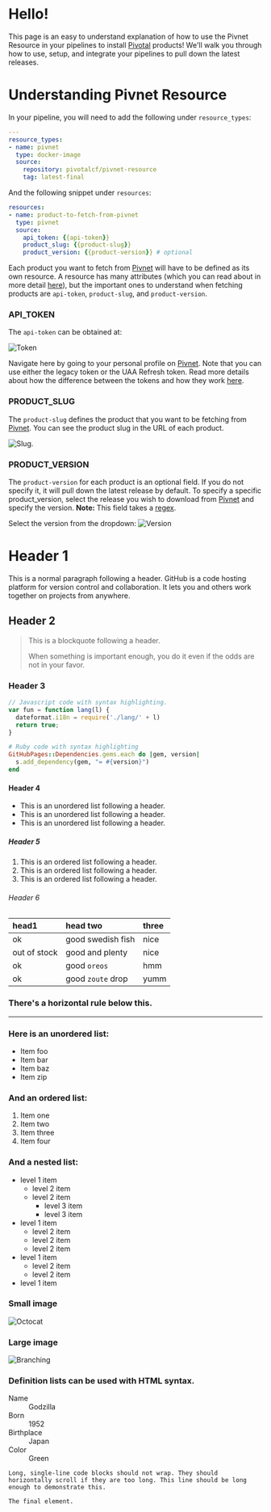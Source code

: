
# Hello!

This page is an easy to understand explanation of how to use the Pivnet Resource in your pipelines to install [Pivotal](https://network.pivotal.io/) products! We'll walk you through how to use, setup, and integrate your pipelines to pull down the latest releases. 


# Understanding Pivnet Resource

In your pipeline, you will need to add the following under `resource_types`:

```yaml
---
resource_types:
- name: pivnet
  type: docker-image
  source:
    repository: pivotalcf/pivnet-resource
    tag: latest-final
```

And the following snippet under `resources`:

```yaml
resources:
- name: product-to-fetch-from-pivnet
  type: pivnet
  source:
    api_token: {{api-token}}
    product_slug: {{product-slug}}
    product_version: {{product-version}} # optional
```


Each product you want to fetch from [Pivnet](https://network.pivotal.io) will have to be defined as its own resource. A resource has many attributes (which you can read about in more detail [here](https://github.com/pivotal-cf/pivnet-resource)), but the important ones to understand when fetching products are `api-token`, `product-slug`, and `product-version`. 

### API_TOKEN
The `api-token` can be obtained at: 

![Token](https://s3.amazonaws.com/pivnet-resource-page/tokenSelection.png)

Navigate here by going to your personal profile on [Pivnet](https://network.pivotal.io). Note that you can use either the legacy token or the UAA Refresh token. Read more details about how the difference between the tokens and how they work [here](https://network.pivotal.io/docs/api#how-to-authenticate).



### PRODUCT_SLUG
The `product-slug` defines the product that you want to be fetching from [Pivnet](https://network.pivotal.io). You can see the product slug in the URL of each product.

![Slug](https://s3.amazonaws.com/pivnet-resource-page/pivnet-product-slug.png). 



### PRODUCT_VERSION
The `product-version` for each product is an optional field. If you do not specify it, it will pull down the latest release by default. To specify a specific product_version, select the release you wish to download from [Pivnet](https://network.pivotal.io) and specify the version. **Note:** This field takes a [regex](https://en.wikipedia.org/wiki/Regular_expression).

Select the version from the dropdown:
![Version](https://s3.amazonaws.com/pivnet-resource-page/pivnet-product-version.png)












# Header 1

This is a normal paragraph following a header. GitHub is a code hosting platform for version control and collaboration. It lets you and others work together on projects from anywhere.

## Header 2

> This is a blockquote following a header.
>
> When something is important enough, you do it even if the odds are not in your favor.

### Header 3

```js
// Javascript code with syntax highlighting.
var fun = function lang(l) {
  dateformat.i18n = require('./lang/' + l)
  return true;
}
```

```ruby
# Ruby code with syntax highlighting
GitHubPages::Dependencies.gems.each do |gem, version|
  s.add_dependency(gem, "= #{version}")
end
```

#### Header 4

*   This is an unordered list following a header.
*   This is an unordered list following a header.
*   This is an unordered list following a header.

##### Header 5

1.  This is an ordered list following a header.
2.  This is an ordered list following a header.
3.  This is an ordered list following a header.

###### Header 6

| head1        | head two          | three |
|:-------------|:------------------|:------|
| ok           | good swedish fish | nice  |
| out of stock | good and plenty   | nice  |
| ok           | good `oreos`      | hmm   |
| ok           | good `zoute` drop | yumm  |

### There's a horizontal rule below this.

* * *

### Here is an unordered list:

*   Item foo
*   Item bar
*   Item baz
*   Item zip

### And an ordered list:

1.  Item one
1.  Item two
1.  Item three
1.  Item four

### And a nested list:

- level 1 item
  - level 2 item
  - level 2 item
    - level 3 item
    - level 3 item
- level 1 item
  - level 2 item
  - level 2 item
  - level 2 item
- level 1 item
  - level 2 item
  - level 2 item
- level 1 item

### Small image

![Octocat](https://assets-cdn.github.com/images/icons/emoji/octocat.png)

### Large image

![Branching](https://guides.github.com/activities/hello-world/branching.png)


### Definition lists can be used with HTML syntax.

<dl>
<dt>Name</dt>
<dd>Godzilla</dd>
<dt>Born</dt>
<dd>1952</dd>
<dt>Birthplace</dt>
<dd>Japan</dd>
<dt>Color</dt>
<dd>Green</dd>
</dl>

```
Long, single-line code blocks should not wrap. They should horizontally scroll if they are too long. This line should be long enough to demonstrate this.
```

```
The final element.
```
